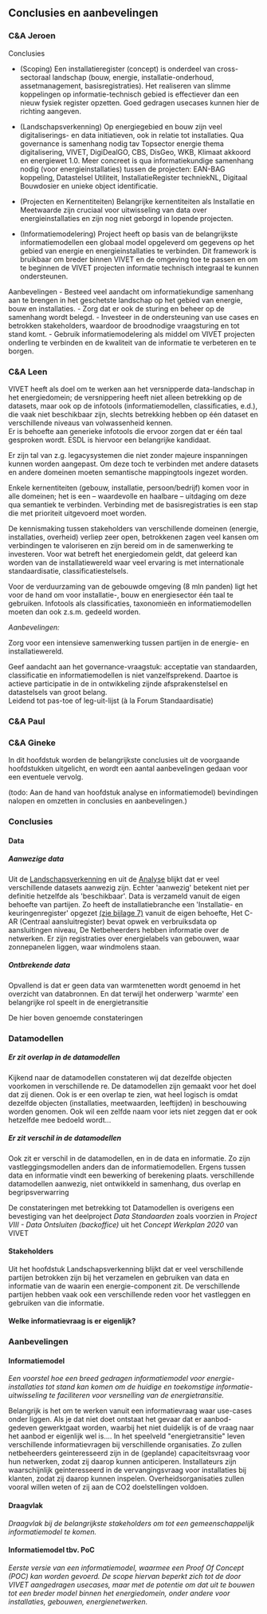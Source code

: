 Conclusies en aanbevelingen
---------------------------

### C&A Jeroen

Conclusies

-   (Scoping) Een installatieregister (concept) is onderdeel van cross-sectoraal
    landschap (bouw, energie, installatie-onderhoud, assetmanagement,
    basisregistraties). Het realiseren van slimme koppelingen op
    informatie-technisch gebied is effectiever dan een nieuw fysiek register
    opzetten. Goed gedragen usecases kunnen hier de richting aangeven.

-   (Landschapsverkenning) Op energiegebied en bouw zijn veel digitaliserings-
    en data initiatieven, ook in relatie tot installaties. Qua governance is
    samenhang nodig tav Topsector energie thema digitalisering, VIVET,
    DigiDealGO, CBS, DisGeo, WKB, Klimaat akkoord en energiewet 1.0. Meer
    concreet is qua informatiekundige samenhang nodig (voor energieinstallaties)
    tussen de projecten: EAN-BAG koppeling, Datastelsel Utiliteit,
    InstallatieRegister techniekNL, Digitaal Bouwdosier en unieke object
    identificatie.

-   (Projecten en Kernentiteiten) Belangrijke kernentiteiten als Installatie en
    Meetwaarde zijn cruciaal voor uitwisseling van data over energieinstallaties
    en zijn nog niet geborgd in lopende projecten.

-   (Informatiemodelering) Project heeft op basis van de belangrijkste
    informatiemodellen een globaal model opgeleverd om gegevens op het gebied
    van energie en energieinstallaties te verbinden. Dit framework is bruikbaar
    om breder binnen VIVET en de omgeving toe te passen en om te beginnen de
    VIVET projecten informatie technisch integraal te kunnen ondersteunen.

Aanbevelingen - Besteed veel aandacht om informatiekundige samenhang aan te
brengen in het geschetste landschap op het gebied van energie, bouw en
installaties. - Zorg dat er ook de sturing en beheer op de samenhang wordt
belegd. - Investeer in de ondersteuning van use cases en betrokken stakeholders,
waardoor de broodnodige vraagsturing en tot stand komt. - Gebruik
informatiemodelering als middel om VIVET projecten onderling te verbinden en de
kwaliteit van de informatie te verbeteren en te borgen.

### C&A Leen

VIVET heeft als doel om te werken aan het versnipperde data-landschap in het
energiedomein; de versnippering heeft niet alleen betrekking op de datasets,
maar ook op de infotools (informatiemodellen, classificaties, e.d.), die vaak
niet beschikbaar zijn, slechts betrekking hebben op één dataset en verschillende
niveaus van volwassenheid kennen.  
Er is behoefte aan generieke infotools die ervoor zorgen dat er één taal
gesproken wordt. ESDL is hiervoor een belangrijke kandidaat.

Er zijn tal van z.g. legacysystemen die niet zonder majeure inspanningen kunnen
worden aangepast. Om deze toch te verbinden met andere datasets en andere
domeinen moeten semantische mappingtools ingezet worden.

Enkele kernentiteiten (gebouw, installatie, persoon/bedrijf) komen voor in alle
domeinen; het is een – waardevolle en haalbare – uitdaging om deze qua semantiek
te verbinden. Verbinding met de basisregistraties is een stap die met prioriteit
uitgevoerd moet worden.

De kennismaking tussen stakeholders van verschillende domeinen (energie,
installaties, overheid) verliep zeer open, betrokkenen zagen veel kansen om
verbindingen te valoriseren en zijn bereid om in de samenwerking te investeren.
Voor wat betreft het energiedomein geldt, dat geleerd kan worden van de
installatiewereld waar veel ervaring is met internationale standaardisatie,
classificatiestelsels.

Voor de verduurzaming van de gebouwde omgeving (8 mln panden) ligt het voor de
hand om voor installatie-, bouw en energiesector één taal te gebruiken.
Infotools als classificaties, taxonomieën en informatiemodellen moeten dan ook
z.s.m. gedeeld worden.

*Aanbevelingen:*

Zorg voor een intensieve samenwerking tussen partijen in de energie- en
installatiewereld.

Geef aandacht aan het governance-vraagstuk: acceptatie van standaarden,
classificatie en informatiemodellen is niet vanzelfsprekend. Daartoe is actieve
participatie in de in ontwikkeling zijnde afsprakenstelsel en datastelsels van
groot belang.  
Leidend tot pas-toe of leg-uit-lijst (à la Forum Standaardisatie)

### C&A Paul

### C&A Gineke

In dit hoofdstuk worden de belangrijkste conclusies uit de voorgaande
hoofdstukken uitgelicht, en wordt een aantal aanbevelingen gedaan voor een
eventuele vervolg.

(todo: Aan de hand van hoofdstuk analyse en informatiemodel) bevindingen nalopen
en omzetten in conclusies en aanbevelingen.)

### Conclusies

#### Data

##### Aanwezige data

Uit de [Landschapsverkenning](#landschapsverkenning) en uit de
[Analyse](#analyse) blijkt dat er veel verschillende datasets aanwezig zijn.
Echter 'aanwezig' betekent niet per definitie hetzelfde als 'beschikbaar'. Data
is verzameld vanuit de eigen behoefte van partijen. Zo heeft de
installatiebranche een 'Installatie- en keuringenregister' opgezet [(zie bijlage
7)](#bijlage-7) vanuit de eigen behoefte, Het C-AR (Centraal aansluitregister)
bevat opwek en verbruiksdata op aansluitingen niveau, De Netbeheerders hebben
informatie over de netwerken. Er zijn registraties over energielabels van
gebouwen, waar zonnepanelen liggen, waar windmolens staan.

##### Ontbrekende data

Opvallend is dat er geen data van warmtenetten wordt genoemd in het overzicht
van databronnen. En dat terwijl het onderwerp 'warmte' een belangrijke rol
speelt in de energietransitie

De hier boven genoemde constateringen

### Datamodellen

##### Er zit overlap in de datamodellen

Kijkend naar de datamodellen constateren wij dat dezelfde objecten voorkomen in
verschillende re. De datamodellen zijn gemaakt voor het doel dat zij dienen. Ook
is er een overlap te zien, wat heel logisch is omdat dezelfde objecten
(installaties, meetwaarden, leeftijden) in beschouwing worden genomen. Ook wil
een zelfde naam voor iets niet zeggen dat er ook hetzelfde mee bedoeld wordt...

##### Er zit verschil in de datamodellen

Ook zit er verschil in de datamodellen, en in de data en informatie. Zo zijn
vastleggingsmodellen anders dan de informatiemodellen. Ergens tussen data en
informatie vindt een bewerking of berekening plaats. verschillende datamodellen
aanwezig, niet ontwikkeld in samenhang, dus overlap en begripsverwarring

De constateringen met betrekking tot Datamodellen is overigens een bevestiging
van het deelproject *Data Standaarden* zoals voorzien in *Project VIII - Data
Ontsluiten (backoffice)* uit het *Concept Werkplan 2020* van VIVET

#### Stakeholders

Uit het hoofdstuk Landschapsverkenning blijkt dat er veel verschillende partijen
betrokken zijn bij het verzamelen en gebruiken van data en informatie van de
waarin een energie-component zit. De verschillende partijen hebben vaak ook een
verschillende reden voor het vastleggen en gebruiken van die informatie.

#### Welke informatievraag is er eigenlijk?

### Aanbevelingen

#### Informatiemodel

*Een voorstel hoe een breed gedragen informatiemodel voor energie-installaties
tot stand kan komen om de huidige en toekomstige informatie-uitwisseling te
faciliteren voor versnelling van de energietransitie.*

Belangrijk is het om te werken vanuit een informatievraag waar use-cases onder
liggen. Als je dat niet doet ontstaat het gevaar dat er aanbod-gedeven
gewerktgaat worden, waarbij het niet duidelijk is of de vraag naar het aanbod er
eigenlijk wel is.... In het speelveld "energietransitie" leven verschillende
informatievragen bij verschillende organisaties. Zo zullen netbeheerders
geinteresseerd zijn in de (geplande) capaciteitsvraag voor hun netwerken, zodat
zij daarop kunnen anticiperen. Installateurs zijn waarschijnlijk geinteresseerd
in de vervangingsvraag voor installaties bij klanten, zodat zij daarop kunnen
inspelen. Overheidsorganisaties zullen vooral willen weten of zij aan de CO2
doelstellingen voldoen.

#### Draagvlak

*Draagvlak bij de belangrijkste stakeholders om tot een gemeenschappelijk
informatiemodel te komen.*

#### Informatiemodel tbv. PoC

*Eerste versie van een informatiemodel, waarmee een Proof Of Concept (POC) kan
worden gevoerd. De scope hiervan beperkt zich tot de door VIVET aangedragen
usecases, maar met de potentie om dat uit te bouwen tot een breder model binnen
het energiedomein, onder andere voor installaties, gebouwen, energienetwerken.*
